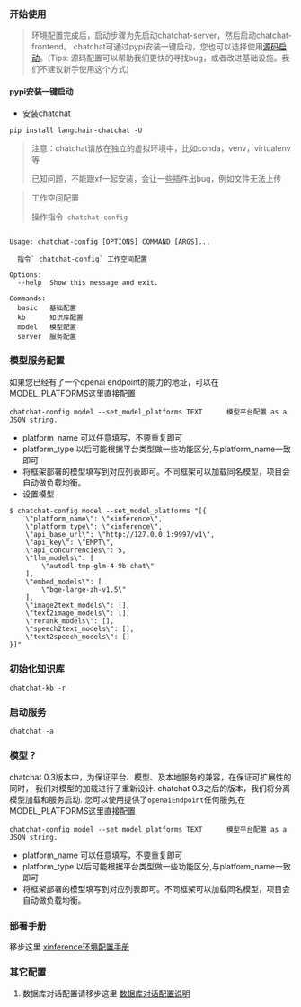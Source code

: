 ### 开始使用

> 环境配置完成后，启动步骤为先启动chatchat-server，然后启动chatchat-frontend。
> chatchat可通过pypi安装一键启动，您也可以选择使用[源码启动](../../docs/contributing/README_dev.md)。(Tips:
> 源码配置可以帮助我们更快的寻找bug，或者改进基础设施。我们不建议新手使用这个方式)

#### pypi安装一键启动

- 安装chatchat

```shell
pip install langchain-chatchat -U
```

> 注意：chatchat请放在独立的虚拟环境中，比如conda，venv，virtualenv等
>
> 已知问题，不能跟xf一起安装，会让一些插件出bug，例如文件无法上传

> 工作空间配置
>
> 操作指令` chatchat-config`

```text 
 
Usage: chatchat-config [OPTIONS] COMMAND [ARGS]...

  指令` chatchat-config` 工作空间配置

Options:
  --help  Show this message and exit.

Commands:
  basic   基础配置
  kb      知识库配置
  model   模型配置
  server  服务配置

```

### 模型服务配置

如果您已经有了一个openai endpoint的能力的地址，可以在MODEL_PLATFORMS这里直接配置
```text
chatchat-config model --set_model_platforms TEXT      模型平台配置 as a JSON string.
```
- platform_name 可以任意填写，不要重复即可
- platform_type 以后可能根据平台类型做一些功能区分,与platform_name一致即可
- 将框架部署的模型填写到对应列表即可。不同框架可以加载同名模型，项目会自动做负载均衡。
- 设置模型
```shell
$ chatchat-config model --set_model_platforms "[{
    \"platform_name\": \"xinference\",
    \"platform_type\": \"xinference\",
    \"api_base_url\": \"http://127.0.0.1:9997/v1\",
    \"api_key\": \"EMPT\",
    \"api_concurrencies\": 5,
    \"llm_models\": [
        \"autodl-tmp-glm-4-9b-chat\"
    ],
    \"embed_models\": [
        \"bge-large-zh-v1.5\"
    ],
    \"image2text_models\": [],
    \"text2image_models\": [],
    \"rerank_models\": [],
    \"speech2text_models\": [],
    \"text2speech_models\": []
}]"
```

### 初始化知识库

```shell
chatchat-kb -r
```

### 启动服务

```shell
chatchat -a
```

### 模型？

chatchat 0.3版本中，为保证平台、模型、及本地服务的兼容，在保证可扩展性的同时，
我们对模型的加载进行了重新设计. chatchat 0.3之后的版本，我们将分离模型加载和服务启动. 
您可以使用提供了`openaiEndpoint`任何服务,在MODEL_PLATFORMS这里直接配置
```text
chatchat-config model --set_model_platforms TEXT      模型平台配置 as a JSON string.
```
- platform_name 可以任意填写，不要重复即可
- platform_type 以后可能根据平台类型做一些功能区分,与platform_name一致即可
- 将框架部署的模型填写到对应列表即可。不同框架可以加载同名模型，项目会自动做负载均衡。

  

### 部署手册

移步这里 [xinference环境配置手册](../../docs/install/README_xinference.md)


### 其它配置

1. 数据库对话配置请移步这里 [数据库对话配置说明](../../docs/install/README_text2sql.md)
